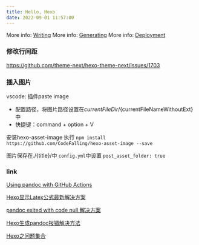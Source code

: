 ```yaml
---
title: Hello, Hexo
date: 2022-09-01 11:57:00
---
```

More info: [Writing](https://hexo.io/docs/writing.html)
More info: [Generating](https://hexo.io/docs/generating.html)
More info: [Deployment](https://hexo.io/docs/one-command-deployment.html)

<!--more-->

### 修改行间距

https://github.com/theme-next/hexo-theme-next/issues/1703

### 插入图片

vscode: 插件paste image

- 配置路径，将图片路径设置在${currentFileDir}/${currentFileNameWithoutExt}中
- 快捷键：command + option + V

安装hexo-asset-image
执行 `npm install https://github.com/CodeFalling/hexo-asset-image --save`

图片保存在./{title}/中
`config.yml`中设置 `post_asset_folder: true`

### link

[Using pandoc with GitHub Actions](https://github.com/pandoc/pandoc-action-example#simple-usage)

[Hexo显示Latex公式最新解决方案](https://blog.csdn.net/qq_52466006/article/details/126924064)

[pandoc exited with code null 解决方案](https://finisky.github.io/pandoc-exited-with-code-null-solution/)

[Hexo生成pandoc报错解决方法](https://umr.ink/2020/09/19/Hexo%E7%94%9F%E6%88%90pandoc%E6%8A%A5%E9%94%99%E8%A7%A3%E5%86%B3%E6%96%B9%E6%B3%95/)

[Hexo之问题集合](https://pxxyyz.com/posts/hexo-problem/)
